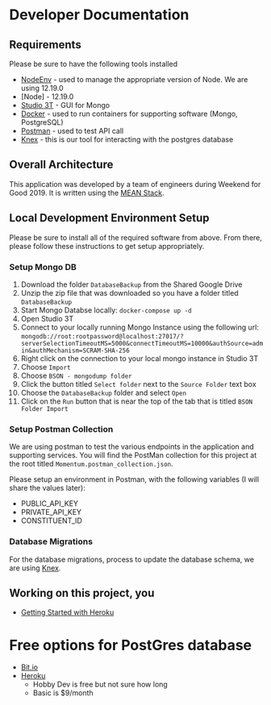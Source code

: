 # Developer Documentation

## Requirements
Please be sure to have the following tools installed
- [NodeEnv](https://github.com/nodenv/nodenv) - used to manage the appropriate version of Node.  We are using 12.19.0
- [Node] - 12.19.0
- [Studio 3T](https://studio3t.com/) - GUI for Mongo
- [Docker](https://www.docker.com/?utm_source=google&utm_medium=cpc&utm_campaign=search_emea_brand&utm_term=docker_exact&gclid=CjwKCAjw7p6aBhBiEiwA83fGuk1VSRc6_jWLioHUUCZUmmc-CmuoHBi9_Cxt9S8d6d-IUOz_O0765xoCqmsQAvD_BwE) - used to run containers for supporting software (Mongo, PostgreSQL)
- [Postman](https://www.postman.com/) - used to test API call
- [Knex](https://knexjs.org/) - this is our tool for interacting with the postgres database
## Overall Architecture
This application was developed by a team of engineers during Weekend for Good 2019.  It is written using the [MEAN Stack](https://www.mongodb.com/mean-stack).

## Local Development Environment Setup
Please be sure to install all of the required software from above.  From there, please follow these instructions to get setup appropriately.

### Setup Mongo DB
1. Download the folder `DatabaseBackup` from the Shared Google Drive
1. Unzip the zip file that was downloaded so you have a folder titled `DatabaseBackup`
1. Start Mongo Databse locally: `docker-compose up -d`
1. Open Studio 3T
1. Connect to your locally running Mongo Instance using the following url: `mongodb://root:rootpassword@localhost:27017/?serverSelectionTimeoutMS=5000&connectTimeoutMS=10000&authSource=admin&authMechanism=SCRAM-SHA-256`
1. Right click on the connection to your local mongo instance in Studio 3T
1. Choose `Import`
1. Choose `BSON - mongodump folder`
1. Click the button titled `Select folder` next to the `Source Folder` text box
1. Choose the `DatabaseBackup` folder and select `Open`
1. Click on the `Run` button that is near the top of the tab that is titled `BSON Folder Import`

### Setup Postman Collection
We are using postman to test the various endpoints in the application and supporting services.  You will find the PostMan collection for this project at the root titled `Momentum.postman_collection.json`.

Please setup an environment in Postman, with the following variables (I will share the values later):
- PUBLIC_API_KEY
- PRIVATE_API_KEY
- CONSTITUENT_ID

### Database Migrations
For the database migrations, process to update the database schema, we are using [Knex](https://knexjs.org/guide/migrations.html).

## Working on this project, you
- [Getting Started with Heroku](https://devcenter.heroku.com/articles/getting-started-with-nodejs)


# Free options for PostGres database
- [Bit.io](http://bit.io)
- [Heroku](https://elements.heroku.com/addons/heroku-postgresql#pricing)
  - Hobby Dev is free but not sure how long
  - Basic is $9/month
